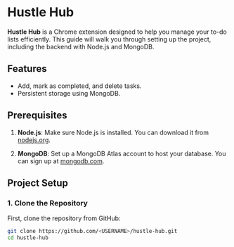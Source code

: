 # Hustle Hub

**Hustle Hub** is a Chrome extension designed to help you manage your to-do lists efficiently. This guide will walk you through setting up the project, including the backend with Node.js and MongoDB.

## Features

- Add, mark as completed, and delete tasks.
- Persistent storage using MongoDB.

## Prerequisites

1. **Node.js**: Make sure Node.js is installed. You can download it from [nodejs.org](https://nodejs.org/).

2. **MongoDB**: Set up a MongoDB Atlas account to host your database. You can sign up at [mongodb.com](https://www.mongodb.com/cloud/atlas).

## Project Setup

### 1. Clone the Repository

First, clone the repository from GitHub:

```bash
git clone https://github.com/<USERNAME>/hustle-hub.git
cd hustle-hub
